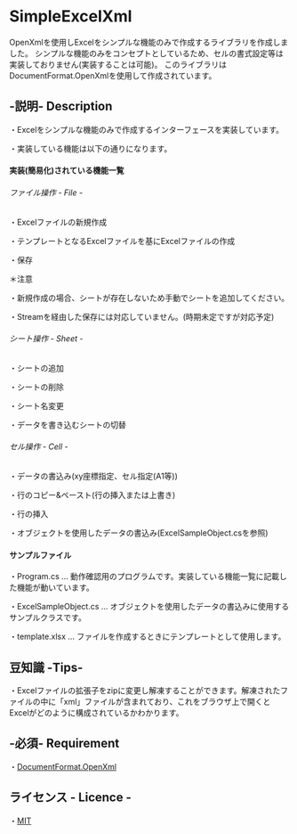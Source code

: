 # SimpleExcelXml
OpenXmlを使用しExcelをシンプルな機能のみで作成するライブラリを作成しました。
シンプルな機能のみをコンセプトとしているため、セルの書式設定等は実装しておりません(実装することは可能)。
このライブラリはDocumentFormat.OpenXmlを使用して作成されています。

## -説明- Description
・Excelをシンプルな機能のみで作成するインターフェースを実装しています。

・実装している機能は以下の通りになります。

#### 実装(簡易化)されている機能一覧

###### ファイル操作 - File -
・Excelファイルの新規作成

・テンプレートとなるExcelファイルを基にExcelファイルの作成

・保存

＊注意

・新規作成の場合、シートが存在しないため手動でシートを追加してください。

・Streamを経由した保存には対応していません。(時期未定ですが対応予定)

###### シート操作 - Sheet -
・シートの追加

・シートの削除

・シート名変更

・データを書き込むシートの切替

###### セル操作 - Cell -
・データの書込み(xy座標指定、セル指定(A1等))

・行のコピー&ペースト(行の挿入または上書き)

・行の挿入

・オブジェクトを使用したデータの書込み(ExcelSampleObject.csを参照)

#### サンプルファイル
・Program.cs … 動作確認用のプログラムです。実装している機能一覧に記載した機能が動いています。

・ExcelSampleObject.cs … オブジェクトを使用したデータの書込みに使用するサンプルクラスです。

・template.xlsx … ファイルを作成するときにテンプレートとして使用します。

## 豆知識 -Tips-
・Excelファイルの拡張子をzipに変更し解凍することができます。解凍されたファイルの中に「xml」ファイルが含まれており、これをブラウザ上で開くとExcelがどのように構成されているかわかります。

## -必須- Requirement
・[DocumentFormat.OpenXml](https://www.nuget.org/packages/DocumentFormat.OpenXml/)

## ライセンス - Licence -

・[MIT](https://github.com/yunomichawan/SimpleExcelXml/blob/master/LICENSE)
